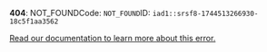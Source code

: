 **404**: NOT\_FOUNDCode: `NOT_FOUND`ID: `iad1::srsf8-1744513266930-18c5f1aa3562`

[Read our documentation to learn more about this error.](https://vercel.com/docs/errors/platform-error-codes#not_found)